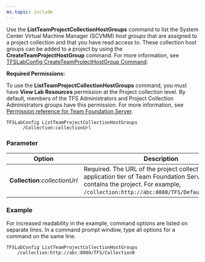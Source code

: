 ```yaml
---
ms.topic: include
---
```


Use the **ListTeamProjectCollectionHostGroups** command to list the
System Center Virtual Machine Manager (SCVMM) *host groups* that are assigned to a project
collection and that you have read access to. These collection host
groups can be added to a project by using the
**CreateTeamProjectHostGroup** command. For more information, see
[TFSLabConfig CreateTeamProjectHostGroup Command](../tfslabconfig-cmd.md#createteamprojecthostgroup).

**Required Permissions:**

To use the **ListTeamProjectCollectionHostGroups** command, you must
have **View Lab Resources** permission at the Project collection
level. By default, members of the TFS Administrators and Project
Collection Administrators groups have this permission. For more
information, see [Permission reference for Team Foundation Server](/vsts/security/permissions).

    TFSLabConfig ListTeamProjectCollectionHostGroups
          /Collection:collectionUrl

### Parameter


| Option | Description |
| --- | --- |
| **Collection**:*collectionUrl* | Required. The URL of the project collection on the application tier of Team Foundation Server that contains the project. For example, ```/collection:http://abc:8080/TFS/DefaultCollection```.  |


### Example

For increased readability in the example, command options are listed on
separate lines. In a command prompt window, type all options for a
command on the same line.


    TFSLabConfig ListTeamProjectCollectionHostGroups
        /collection:http://abc:8080/TFS/Collection0


